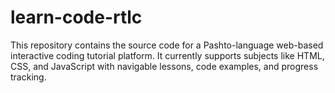 # learn-code-rtlc
This repository contains the source code for a Pashto-language web-based interactive coding tutorial platform. It currently supports subjects like HTML, CSS, and JavaScript with navigable lessons, code examples, and progress tracking.
